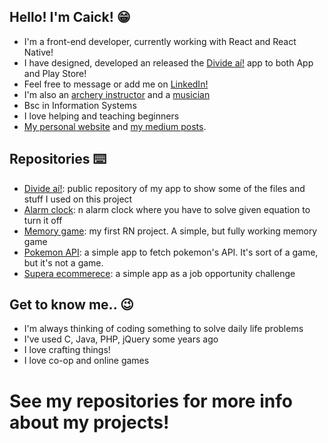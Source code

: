 ## Hello! I'm Caick! 😁

- I'm a front-end developer, currently working with React and React Native!
- I have designed, developed an released the [Divide aí!](https://linktr.ee/divideai) app to both App and Play Store!
- Feel free to message or add me on [LinkedIn!](https://www.linkedin.com/in/caick-andrade/)
- I'm also an [archery instructor](https://www.instagram.com/olimpo.arquearia/) and a [musician](https://www.instagram.com/applerosebanda/)
- Bsc in Information Systems
- I love helping and teaching beginners
- [My personal website](https://caickdias.github.io/) and [my medium posts](https://medium.com/@caickandrade).

## Repositories ⌨️

- [Divide aí!](https://github.com/caickdias/divideai-public): public repository of my app to show some of the files and stuff I used on this project
- [Alarm clock](https://github.com/caickdias/alarm-clock): n alarm clock where you have to solve given equation to turn it off
- [Memory game](https://github.com/caickdias/memory-game): my first RN project. A simple, but fully working memory game
- [Pokemon API](https://github.com/caickdias/pokemon-api-practice): a simple app to fetch pokemon's API. It's sort of a game, but it's not a game.
- [Supera ecommerece](https://github.com/caickdias/supera-ecommerce-desafio): a simple app as a job opportunity challenge

## Get to know me.. 😉
- I'm always thinking of coding something to solve daily life problems
- I've used C, Java, PHP, jQuery some years ago
- I love crafting things!
- I love co-op and online games

# See my repositories for more info about my projects!
